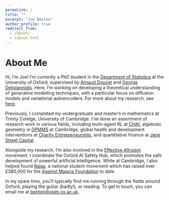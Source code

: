 ```yaml
---
permalink: /
title: ""
excerpt: "Joe Benton"
author_profile: true
redirect_from: 
  - /about/
  - /about.html
---
```


# About Me

Hi, I’m Joe! I’m currently a PhD student in the [Department of Statistics](https://www.stats.ox.ac.uk/) at the University of Oxford, supervised by [Arnaud Doucet](https://www.stats.ox.ac.uk/~doucet/) and [George Deligiannidis](https://www.stats.ox.ac.uk/~deligian/). Here, I’m working on developing a theoretical understanding of generative modelling techniques, with a particular focus on diffusion models and variational autoencoders. For more about my research, see [here](https://joejbenton.com/research/).

Previously, I completed my undergraduate and master’s in mathematics at Trinity Colelge, University of Cambridge. I’ve done an assortment of research work in various fields, including multi-agent RL at [CHAI](https://humancompatible.ai/), algebraic geometry in [DPMMS](https://www.dpmms.cam.ac.uk/) at Cambridge, global health and development interventions at [Charity Entrepreneurship](https://www.charityentrepreneurship.com/), and quantitative finance at [Jane Street Capital](https://www.janestreet.com/).

Alongside my research, I’m also involved in the [Effective Altruism](https://www.effectivealtruism.org/) movement. I coordinate the Oxford AI Safety Hub, which promotes the safe development of powerful artificial intelligence. While at Cambridge, I also helped found [Raise](https://www.joinraise.org/), a national student movement which has raised over £380,000 for the [Against Malaria Foundation](https://www.againstmalaria.com/) to date.

In my spare time, you'll typically find me running through the fields around Oxford, playing the guitar (badly!), or reading. To get in touch, you can email me at [benton@stats.ox.ac.uk](mailto@benton@stats.ox.ac.uk).
